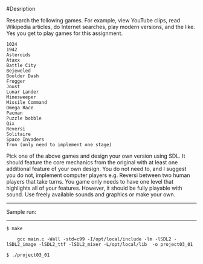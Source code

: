 #Desription

Research the following games. For example, view YouTube clips, read Wikipedia articles, do Internet searches, play modern versions, and the like. Yes you get to play games for this assignment.

    1024
    1942
    Asteroids
    Ataxx
    Battle City
    Bejeweled
    Boulder Dash
    Frogger
    Joust
    Lunar Lander
    Minesweeper
    Missile Command
    Omega Race
    Pacman
    Puzzle bobble
    Qix
    Reversi
    Solitaire
    Space Invaders
    Tron (only need to implement one stage)

Pick one of the above games and design your own version using SDL. It should feature the core mechanics from the original with at least one additional feature of your own design. You do not need to, and I suggest you do not, implement computer players e.g. Reversi between two human players that take turns. You game only needs to have one level that highlights all of your features. However, it should be fully playable with sound. Use freely available sounds and graphics or make your own.

************************************************************************************************************************************************************
Sample run:
************************************************************************************************************************************************************

    $ make

        gcc main.c -Wall -std=c99 -I/opt/local/include -lm -lSDL2 -lSDL2_image -lSDL2_ttf -lSDL2_mixer -L/opt/local/lib  -o project03_01
        
    $ ./project03_01 

